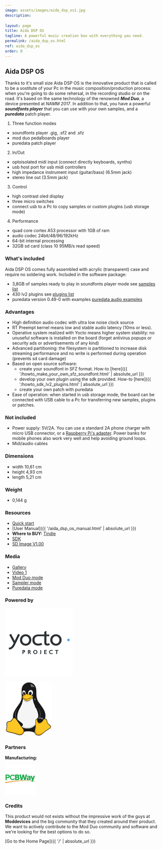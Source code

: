 ```yaml
---
image: assets/images/aida_dsp_os1.jpg
description:

layout: page
title: Aida DSP OS
tagline: A powerful music creation box with everything you need.
permalink: /aida_dsp_os.html
ref: aida_dsp_os
order: 0
---
```


## Aida DSP OS

Thanks to it's small size Aida DSP OS is the innovative product that is called to be a sostitute of your Pc in the music composition/production process: when you're going to do some rehersal, in the recording studio or on the road. It's based on the same
technology of the renowned _**Mod Duo**_, a device presented at _NAMM 2017_. In addition to that, you have a powerful
_**soundfonts player**_ that you can use with your own samples, and a _**puredata**_ patch player.

1. Three function modes
  * soundfonts player .gig, .sf2 and .sfz
  * mod duo pedalboards player
  * puredata patch player
2. In/Out
  * optoisolated midi input (connect directly keyboards, synths)
  * usb host port for usb midi controllers
  * high impedance instrument input (guitar/bass) (6.5mm jack)
  * stereo line out (3.5mm jack)
3. Control
  * high contrast oled display
  * three micro switches
  * connect usb to a Pc to copy samples or custom plugins (usb storage mode)
4. Performance
  * quad core cortex A53 processor with 1GB of ram
  * audio codec 24bit/48/96/192kHz
  * 64-bit internal processing
  * 32GB sd card (class 10 95MB/s read speed)

### What's included

Aida DSP OS comes fully assembled with acrylic (transparent) case and require no soldering work. Included in the software
package:
- 3,8GB of samples ready to play in soundfonts player mode see [samples list](https://drive.google.com/drive/folders/11b5uSavJboytXnDFgocN8cjFrTf7xIc7?usp=sharing)
- 430 lv2 plugins see [plugins list](https://drive.google.com/drive/folders/11b5uSavJboytXnDFgocN8cjFrTf7xIc7?usp=sharing)
- puredata version 0.49-0 with examples [puredata audio examples](https://drive.google.com/drive/folders/11b5uSavJboytXnDFgocN8cjFrTf7xIc7?usp=sharing)

### Advantages

- High definition audio codec with ultra low noise clock source
- RT Preempt kernel means low and stable audio latency (10ms or less).
- Operative system realized with Yocto means higher system stability: no unuseful software
is installed on the board (forget antivirus popups or security ads or advertisements of any kind)
- Advanced partitioning: the filesystem is partitioned to increase disk streaming performance and no write is performed during operation (prevents sd card damage)
- Based on open source software:
  * create your soundfont in SFZ format. How-to [here]({{ '/howto_make_your_own_sfz_soundfont.html' | absolute_url }})
  * develop your own plugin using the sdk provided. How-to [here]({{ '/howto_sdk_lv2_plugins.html' | absolute_url }})
  * create your own patch with puredata
- Ease of operation: when started in usb storage mode, the board can be connected with USB cable to a Pc for transferring new samples, plugins or patches.

### Not included

- Power supply: 5V/2A. You can use a standard 2A phone charger with micro USB connector, or a [Raspberry Pi's adapter](https://www.amazon.it/Aukru-Alimentatore-Raspberry-modello-Modello/dp/B01566WOAG/ref=sr_1_8?__mk_it_IT=%C3%85M%C3%85%C5%BD%C3%95%C3%91&keywords=raspberry+pi+supply&qid=1569943965&s=gateway&sr=8-8). Power banks for mobile phones also work very well and help avoiding ground loops.
- Midi/audio cables

### Dimensions

- width 10,61 cm
- height 4,93 cm
- length 5,21 cm

### Weight

- 0,144 g

### Resources

- [Quick start]()
- [User Manual]({{ '/aida_dsp_os_manual.html' | absolute_url }})
- **Where to BUY:** [Tindie](https://www.tindie.com/products/Maxdsp/aida-dsp-os/)
- [SDK](https://drive.google.com/drive/folders/1hVDwNKM-71I9deZ_zFdNpo2buZoSFEat?usp=sharing)
- [SD Image V1.00]()

### Media

- [Gallery]()
- [Video 1](https://www.youtube.com)
- [Mod Duo mode](https://www.youtube.com)
- [Sampler mode](https://www.youtube.com)
- [Puredata mode](https://www.youtube.com)

### Powered by

![Yocto Project](assets/images/yocto_project_logo1.png)

![Linux](assets/images/tux_logo1.png)

### Partners

**Manufacturing:**

![PCBWay](assets/images/pcbway_logo1.jpeg)

### Credits

This product would not exists without the impressive work of the guys at **Moddevices**
and the big community that they created around their product. We want to actively contribute to the Mod Duo
community and software and we're looking for the best options to do so.

[Go to the Home Page]({{ '/' | absolute_url }})
